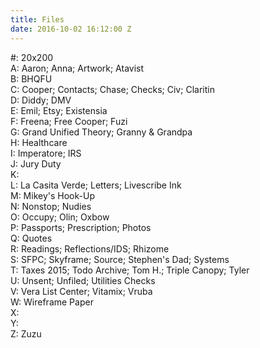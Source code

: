 ```yaml
---
title: Files
date: 2016-10-02 16:12:00 Z
---
```


#: 20x200  
A: Aaron; Anna; Artwork; Atavist  
B: BHQFU  
C: Cooper; Contacts; Chase; Checks; Civ; Claritin  
D: Diddy; DMV  
E: Emil; Etsy; Existensia  
F: Freena; Free Cooper; Fuzi  
G: Grand Unified Theory; Granny & Grandpa  
H: Healthcare  
I: Imperatore; IRS  
J: Jury Duty  
K:  
L: La Casita Verde; Letters; Livescribe Ink  
M: Mikey's Hook-Up  
N: Nonstop; Nudies  
O: Occupy; Olin; Oxbow  
P: Passports; Prescription; Photos  
Q: Quotes  
R: Readings; Reflections/IDS; Rhizome  
S: SFPC; Skyframe; Source; Stephen's Dad; Systems  
T: Taxes 2015; Todo Archive; Tom H.; Triple Canopy; Tyler  
U: Unsent; Unfiled; Utilities Checks  
V: Vera List Center; Vitamix; Vruba  
W: Wireframe Paper  
X:  
Y:  
Z: Zuzu  